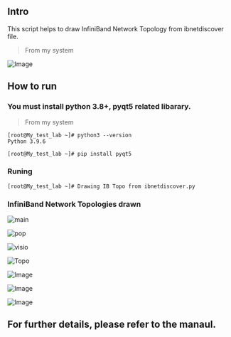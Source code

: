 ## Intro

 This script helps to draw InfiniBand Network Topology from ibnetdiscover file.
 
 > From my system

![Image](https://github.com/user-attachments/assets/7e9b8b90-a8d5-483e-98fe-b1061e6c9346)

## How to run

 ### You must install python 3.8+, pyqt5 related libarary. 

> From my system
     
```
[root@My_test_lab ~]# python3 --version
Python 3.9.6

[root@My_test_lab ~]# pip install pyqt5

```

 ### Runing
      

```
[root@My_test_lab ~]# Drawing IB Topo from ibnetdiscover.py

```

 ### InfiniBand Network Topologies drawn

![main](https://github.com/HyungKwang/My-Programing/assets/91254602/fbf670fd-9a11-46a7-8fd0-415cbd412eaf)

![pop](https://github.com/HyungKwang/My-Programing/assets/91254602/1327ad37-f221-4a72-b489-d1f8875d13d7)

![visio](https://github.com/HyungKwang/My-Programing/assets/91254602/8addb4bd-6225-433c-b21d-f7daa4b04ffd)

![Topo](https://github.com/HyungKwang/My-Programing/assets/91254602/6175cb2c-59d8-4fea-a275-87070aefacd1)

![Image](https://github.com/user-attachments/assets/0db3117d-eb1e-42ab-978f-60eb8d953a3e)

![Image](https://github.com/user-attachments/assets/bab8c79c-ae16-4c7b-9f19-cad311e2efa5)

![Image](https://github.com/user-attachments/assets/38ee8f63-d7a5-4ae7-9bd5-4a940863b8cc)

## For further details, please refer to the manaul.

